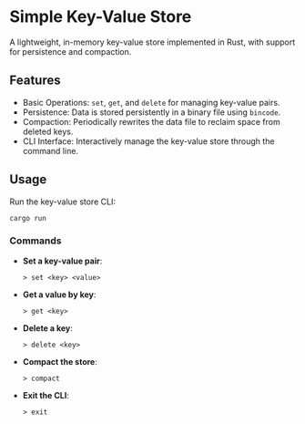 # Simple Key-Value Store

A lightweight, in-memory key-value store implemented in Rust, with support for persistence and compaction.

## Features

- Basic Operations: `set`, `get`, and `delete` for managing key-value pairs.
- Persistence: Data is stored persistently in a binary file using `bincode`.
- Compaction: Periodically rewrites the data file to reclaim space from deleted keys.
- CLI Interface: Interactively manage the key-value store through the command line.

## Usage

Run the key-value store CLI:
```
cargo run
```

### Commands

- **Set a key-value pair**:
  ```
  > set <key> <value>
  ```

- **Get a value by key**:
  ```
  > get <key>
  ```

- **Delete a key**:
  ```
  > delete <key>
  ```

- **Compact the store**:
  ```
  > compact
  ```

- **Exit the CLI**:
  ```
  > exit
  ```
